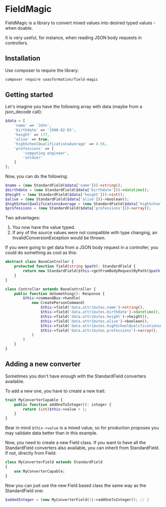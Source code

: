 # FieldMagic

FieldMagic is a library to convert mixed values into desired typed values -when doable.

It is very useful, for instance, when reading JSON body requests in controllers.

## Installation

Use composer to require the library:

```bash
composer require saasformation/field-magic
```

## Getting started

Let's imagine you have the following array with data (maybe from a json_decode call):

```php
$data = [
    'name' => 'John',
    'birthdate' => '1990-02-03',
    'height' => 177,
    'alive' => true,
    'highSchoolQualificationsAverage' => 4.56,
    'professions' => [
        'computing engineer',
        'soldier'
    ]
];
```

Now, you can do the following:

```php
$name = (new StandardField($data['name']))->string();
$birthdate = (new StandardField($data['birthdate']))->datetime();
$height = (new StandardField($data['height']))->int();
$alive = (new StandardField($data['alive']))->boolean();
$highSchoolQualificationsAverage = (new StandardField($data['highSchoolQualificationsAverage']))->float();
$professions = (new StandardField($data['professions']))->array();
```

Two advantages:

1. You now have the value typed.
2. If any of the source values were not compatible with type changing, an InvalidConversionException would be thrown.

If you were going to get data from a JSON body request in a controller, you could do something as cool as this:

```php
abstract class BaseController {
    protected function field(string $path): StandardField {
        return new StandardField($this->getFromBodyRequestByPath($path));
    }
}

class Controller extends BaseController {
    public function doSomething(): Response {
        $this->commandBus->handle(
            new CreatePersonCommand(
                $this->field('data.attributes.name')->string(),
                $this->field('data.attributes.birthdate')->datetime(),
                $this->field('data.attributes.height')->height(),
                $this->field('data.attributes.alive')->boolean(),
                $this->field('data.attributes.highSchoolQualificationsAverage')->float(),
                $this->field('data.attributes.professions')->array(),
            )
        )
    }
}
```

## Adding a new converter

Sometimes you don't have enough with the StandardField converters available.

To add a new one, you have to create a new trait:

```php
trait MyConverterCapable {
    public function addOneToInteger(): integer {
        return (int)$this->value + 1;
    }
}
```

Bear in mind ```$this->value``` is a mixed value, so for production proposes you may validate data better than in this example.

Now, you need to create a new Field class. If you want to have all the StandardField converters also available, you can inherit from
StandardField. If not, directly from Field:

```php
class MyConverterField extends StandardField
{
    use MyConverterCapable;
}
```

Now you can just use the new Field based class the same way as the StandardField one:

```php
$addedInteger = (new MyConverterField(1)->addOneToInteger(); // 2
```
